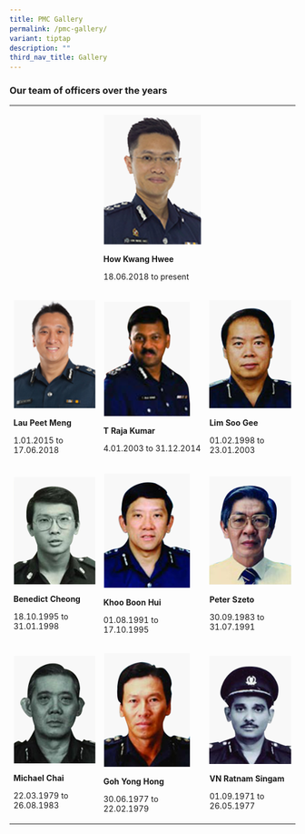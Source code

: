 ```yaml
---
title: PMC Gallery
permalink: /pmc-gallery/
variant: tiptap
description: ""
third_nav_title: Gallery
---
```

<h3>Our team of officers over the years</h3>
<p></p>
<table style="minWidth: 75px">
<colgroup>
<col>
<col>
<col>
</colgroup>
<tbody>
<tr>
<td rowspan="1" colspan="1">
<p></p>
</td>
<td rowspan="1" colspan="1">
<p></p>
<div class="isomer-image-wrapper">
<img style="width: 100%" height="auto" width="100%" alt="How Kwang Hwee" src="/images/PMC/How_Kwang_Hwee.png">
</div>
<p></p>
<p><strong>How Kwang Hwee</strong>
</p>
<p></p>
<p>18.06.2018 to present</p>
</td>
<td rowspan="1" colspan="1">
<p></p>
</td>
</tr>
<tr>
<td rowspan="1" colspan="1">
<p></p>
<div class="isomer-image-wrapper">
<img style="width: 100%" height="auto" width="100%" alt="Lau Peet Meng" src="/images/PMC/Lau_Peet_Meng.png">
</div>
<p></p>
<p><strong>Lau Peet Meng</strong>
</p>
<p></p>
<p>1.01.2015 to 17.06.2018</p>
</td>
<td rowspan="1" colspan="1">
<p></p>
<div class="isomer-image-wrapper">
<img style="width: 88%;" height="auto" width="100%" alt="T Raja Kumar" src="/images/PMC/T_Raja_Kumar.png">
</div>
<p></p>
<p><strong>T Raja Kumar</strong>
</p>
<p></p>
<p>4.01.2003 to 31.12.2014</p>
</td>
<td rowspan="1" colspan="1">
<p></p>
<div class="isomer-image-wrapper">
<img style="width: 100%" height="auto" width="100%" alt="Lim Soo Gee" src="/images/PMC/Lim_Soo_Gee.png">
</div>
<p></p>
<p><strong>Lim Soo Gee</strong>
</p>
<p></p>
<p>01.02.1998 to 23.01.2003</p>
</td>
</tr>
<tr>
<td rowspan="1" colspan="1">
<p></p>
<div class="isomer-image-wrapper">
<img style="width: 100%" height="auto" width="100%" alt="Benedict Cheong" src="/images/PMC/Benedict_Cheong.png">
</div>
<p></p>
<p><strong>Benedict Cheong</strong>
</p>
<p></p>
<p>18.10.1995 to 31.01.1998</p>
</td>
<td rowspan="1" colspan="1">
<p></p>
<div class="isomer-image-wrapper">
<img style="width: 88%;" height="auto" width="100%" alt="Khoo Boon Hui" src="/images/PMC/Khoo_Boon_Hui.png">
</div>
<p></p>
<p><strong>Khoo Boon Hui</strong>
</p>
<p></p>
<p>01.08.1991 to 17.10.1995</p>
</td>
<td rowspan="1" colspan="1">
<p></p>
<div class="isomer-image-wrapper">
<img style="width: 100%" height="auto" width="100%" alt="Peter Szeto" src="/images/PMC/Peter_Szeto.png">
</div>
<p></p>
<p><strong>Peter Szeto</strong>
</p>
<p></p>
<p>30.09.1983 to 31.07.1991</p>
</td>
</tr>
<tr>
<td rowspan="1" colspan="1">
<p></p>
<div class="isomer-image-wrapper">
<img style="width: 100%" height="auto" width="100%" alt="Michael Chai" src="/images/PMC/Michael_Chai.png">
</div>
<p></p>
<p><strong>Michael Chai</strong>
</p>
<p></p>
<p>22.03.1979 to 26.08.1983</p>
</td>
<td rowspan="1" colspan="1">
<p></p>
<div class="isomer-image-wrapper">
<img style="width: 88%;" height="auto" width="100%" alt="Goh Yong Hong" src="/images/PMC/Goh_Yong_Hong.png">
</div>
<p></p>
<p><strong>Goh Yong Hong</strong>
</p>
<p></p>
<p>30.06.1977 to 22.02.1979</p>
</td>
<td rowspan="1" colspan="1">
<p></p>
<div class="isomer-image-wrapper">
<img style="width: 100%" height="auto" width="100%" alt="VN Ratnam Singam" src="/images/PMC/VN_Ratnam_Singam.png">
</div>
<p></p>
<p><strong>VN Ratnam Singam</strong>
</p>
<p></p>
<p>01.09.1971 to 26.05.1977</p>
</td>
</tr>
</tbody>
</table>
<p></p>
